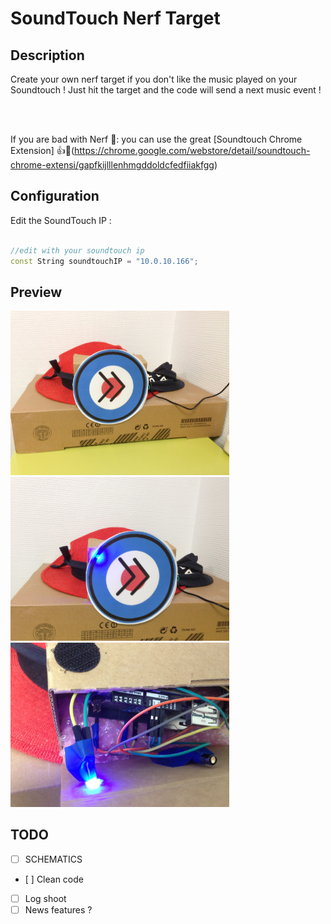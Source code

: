 # SoundTouch Nerf Target

## Description

Create your own nerf target if you don't like the music played on your Soundtouch ! 
Just hit the target and the code will send a next music event !

<br><br>

If you are bad with Nerf 🔫: you can use the great [Soundtouch Chrome Extension] 👍😬(https://chrome.google.com/webstore/detail/soundtouch-chrome-extensi/gapfkijlllenhmgddoldcfedfiiakfgg)   

## Configuration

Edit the SoundTouch IP :

```cpp

//edit with your soundtouch ip 
const String soundtouchIP = "10.0.10.166";

```

## Preview

<img src="img/IMG_1.jpg" width="350"/>
<img src="img/IMG_2.jpg" width="350"/>
<img src="img/IMG_3.jpg" width="350"/>

## TODO

- [ ] SCHEMATICS
- [ ] Clean code
- [ ] Log shoot 
- [ ] News features ?
